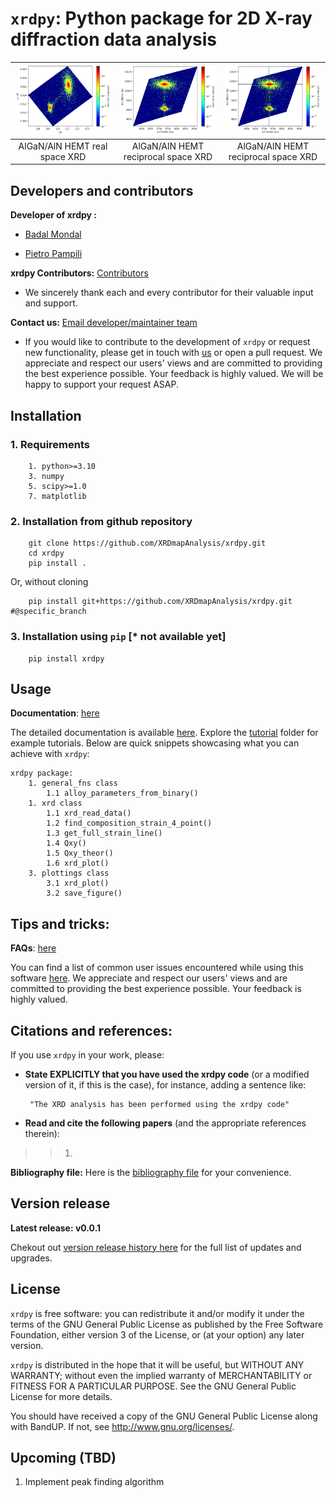 # `xrdpy`: Python package for 2D X-ray diffraction data analysis


<!-- =========================================================== -->

<!-- =========================================================== -->
![](imgs/AlN_AlGaN_AlN_real_space.png) | ![](imgs/AlN_AlGaN_AlN_reciprocal_space.png) | ![](imgs/AlN_AlGaN_AlN_2reciprocal_space.png)
:-------------------------:|:-------------------------:|:-------------------------:
AlGaN/AlN HEMT real space XRD | AlGaN/AlN HEMT reciprocal space XRD | AlGaN/AlN HEMT reciprocal space XRD
<!-- =========================================================== -->

<!-- =========================================================== -->
## Developers and contributors
<!-- =========================================================== -->

__Developer of xrdpy :__

* [Badal Mondal](https://github.com/bmondal94)

* [Pietro Pampili](https://github.com/pampili)

__xrdpy Contributors:__  [Contributors](https://github.com/XRDmapAnalysis/xrdpy/graphs/contributors)

* We sincerely thank each and every contributor for their valuable input and support.

__Contact us:__ [Email developer/maintainer team](mailto:badalmondal.chembgc@gmail.com,pietro.pampili@tyndall.ie)

* If you would like to contribute to the development of `xrdpy` or request new functionality, please get in touch with [us](mailto:badalmondal.chembgc@gmail.com,pietro.pampili@tyndall.ie) or open a pull request. We appreciate and respect our users' views and are committed to providing the best experience possible. Your feedback is highly valued. We will be happy to support your request ASAP.

<!-- =========================================================== -->

<!-- =========================================================== -->
## Installation

### 1. Requirements
```
    1. python>=3.10
    3. numpy
    5. scipy>=1.0
    7. matplotlib
```

### 2. Installation from github repository

```
    git clone https://github.com/XRDmapAnalysis/xrdpy.git
    cd xrdpy
    pip install .  
```
Or, without cloning
```
    pip install git+https://github.com/XRDmapAnalysis/xrdpy.git #@specific_branch
```

### 3. Installation using `pip` [* not available yet]

```
    pip install xrdpy
```

<!-- =========================================================== -->

<!-- =========================================================== -->
## Usage
__Documentation__: [here](docs/USAGE.md)

The detailed documentation is available [here](docs/USAGE.md). Explore the [tutorial](tests) folder for example tutorials. Below are quick snippets showcasing what you can achieve with `xrdpy`:
```
xrdpy package:
    1. general_fns class
        1.1 alloy_parameters_from_binary()
    1. xrd class
        1.1 xrd_read_data()
        1.2 find_composition_strain_4_point()
        1.3 get_full_strain_line()
        1.4 Qxy()
        1.5 Qxy_theor()
        1.6 xrd_plot()
    3. plottings class
        3.1 xrd_plot()
        3.2 save_figure()
```

<!-- =========================================================== -->
## Tips and tricks:

__FAQs__: [here](docs/FAQs.md)

You can find a list of common user issues encountered while using this software [here](docs/FAQs.md). We appreciate and respect our users' views and are committed to providing the best experience possible. Your feedback is highly valued.

<!-- =========================================================== -->

<!-- =========================================================== -->
## Citations and references:

If you use `xrdpy` in your work, please:

  * **State EXPLICITLY that you have used the xrdpy code** (or a modified version of it, if this is the case), for instance, adding a sentence like:

         "The XRD analysis has been performed using the xrdpy code"

  * **Read and cite the following papers** (and the appropriate references therein):
    
>> 1.

__Bibliography file:__ Here is the [bibliography file](docs/REFERENCES.md) for your convenience.

<!-- =========================================================== -->

<!-- =========================================================== -->
## Version release
__Latest release: v0.0.1__

Chekout out [version release history here](docs/RELEASE.md) for the full list of updates and upgrades.

<!-- =========================================================== -->

<!-- =========================================================== -->
## License

`xrdpy` is free software: you can redistribute it and/or modify
it under the terms of the GNU General Public License as published by
the Free Software Foundation, either version 3 of the License, or
(at your option) any later version.

`xrdpy` is distributed in the hope that it will be useful,
but WITHOUT ANY WARRANTY; without even the implied warranty of
MERCHANTABILITY or FITNESS FOR A PARTICULAR PURPOSE.  See the
GNU General Public License for more details.

You should have received a copy of the GNU General Public License
along with BandUP.  If not, see <http://www.gnu.org/licenses/>.
<!-- =========================================================== -->

<!-- =========================================================== -->
## Upcoming (TBD)
1. Implement peak finding algorithm
<!-- =========================================================== -->

